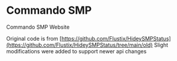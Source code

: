 # Commando SMP
Commando SMP Website

Original code is from [https://github.com/Flustix/HideySMPStatus](https://github.com/Flustix/HideySMPStatus/tree/main/old)
Slight modifications were added to support newer api changes